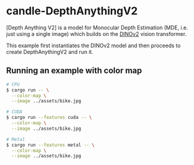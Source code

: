 # candle-DepthAnythingV2

[Depth Anything V2] is a model for Monocular Depth Estimation (MDE, i.e. just using a single image) which
builds on the [DINOv2](https://github.com/facebookresearch/dinov2) vision transformer.

This example first instantiates the DINOv2 model and then proceeds to create DepthAnythingV2 and run it.

## Running an example with color map

```bash
# CPU
$ cargo run -- \
  --color-map \
  --image ../assets/bike.jpg

# CUDA
$ cargo run --features cuda -- \
  --color-map \
  --image ../assets/bike.jpg

# Metal
$ cargo run --features metal -- \
  --color-map \
  --image ../assets/bike.jpg 
```


